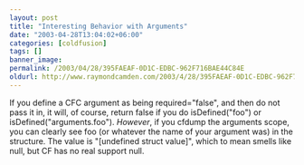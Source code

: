 ```yaml
---
layout: post
title: "Interesting Behavior with Arguments"
date: "2003-04-28T13:04:02+06:00"
categories: [coldfusion]
tags: []
banner_image: 
permalink: /2003/04/28/395FAEAF-0D1C-EDBC-962F716BAE44C84E
oldurl: http://www.raymondcamden.com/2003/4/28/395FAEAF-0D1C-EDBC-962F716BAE44C84E
---
```


If you define a CFC argument as being required="false", and then do not pass it in, it will, of course, return false if you do isDefined("foo") or isDefined("arguments.foo"). <i>However</i>, if you cfdump the arguments scope, you can clearly see foo (or whatever the name of your argument was) in the structure. The value is "[undefined struct value]", which to mean smells like null, but CF has no real support null.